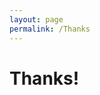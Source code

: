 ```yaml
---
layout: page
permalink: /Thanks
---
```


<script>
    const queryString = window.location.search;
    const urlParams = new URLSearchParams(queryString);
    const type = urlParams.get('tp')
    const e = document.createElement('div');

    if (type == null) {
        e.innerHTML = `
        <p>Thank you for installing our Installer!</p>

        <p>Oh no... the installation didn't start? press <a href='Assets/Downloads/Minecraft_Server_Menu_Installer.bat'>here</a> to re-install</p>
        `
    } else if (type == "") {
        e.innerHTML = `
        <p>Thank you for installing our Installer!</p>

        <p>Oh no... the installation didn't start? press <a href='Assets/Downloads/Minecraft_Server_Menu_Installer.bat'>here</a> to re-install</p>
        `
    } else if (type == "bii") {
        e.innerHTML = `
        <p>Thank you for installing our Installer!</p>

        <p>Oh no... the installation didn't start? press <a href='Assets/Downloads/Minecraft_Server_Menu_Installer.bat'>here</a> to re-install</p>
        `
    } else if (type == "bini") {
        e.innerHTML = `
        <p>Hm... Sorry but you used Direct Download. For you get more opitions exemple install, update, remove and more. Click <a href='Assets/Downloads/Minecraft_Server_Menu_Installer.bat'>here</a> to download</p>

        <p>Oh no... the installation didn't start? press <a href='Assets/Downloads/Minecraft_Java_Server.bat'>here</a> to re-install</p>
        `
    }
    document.body.appendChild(e);
</script>

<h1>Thanks!</h1>

<div id="eeeeeea">

</div>
